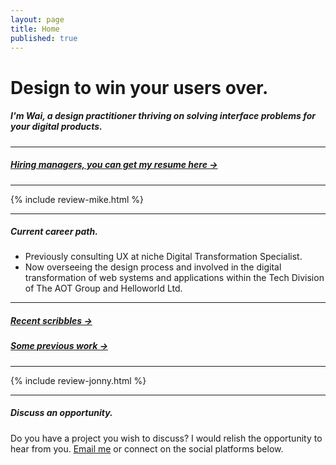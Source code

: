 ```yaml
---
layout: page
title: Home
published: true
---
```


# Design to win your users over.

##### I'm Wai, a design practitioner thriving on solving interface problems for your digital products.

---

##### [Hiring managers, you can get my resume here &rarr;](/docs/WaiLaw-UI-UX-Design-CV.pdf/)

---

{% include review-mike.html %}

---

##### Current career path.

- Previously consulting UX at niche Digital Transformation Specialist.
- Now overseeing the design process and involved in the digital transformation of web systems and applications within the Tech Division of The AOT Group and Helloworld Ltd.

---

##### [Recent scribbles &rarr;](/notes/)
##### [Some previous work &rarr;](/work/)

---

{% include review-jonny.html %}

---

##### Discuss an opportunity.

Do you have a project you wish to discuss? I would relish the opportunity to hear from you. [Email me](mailto:hello@wailaw.me) or connect on the social platforms below.
